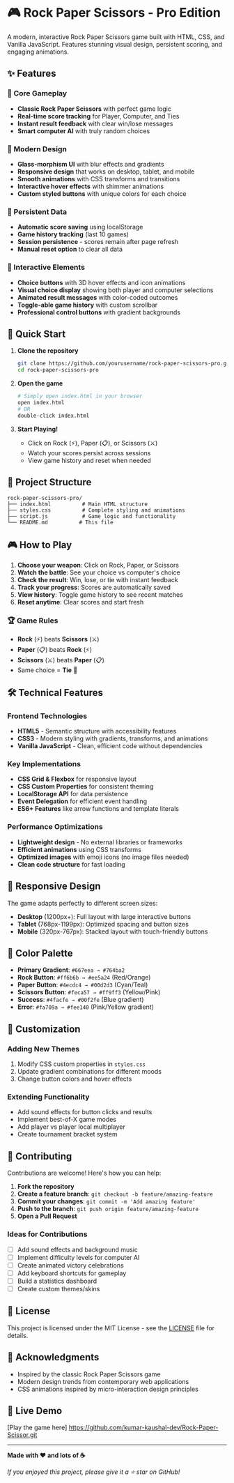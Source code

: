 # 🎮 Rock Paper Scissors - Pro Edition

A modern, interactive Rock Paper Scissors game built with HTML, CSS, and Vanilla JavaScript. Features stunning visual design, persistent scoring, and engaging animations.

## ✨ Features

### 🎯 Core Gameplay
- **Classic Rock Paper Scissors** with perfect game logic
- **Real-time score tracking** for Player, Computer, and Ties
- **Instant result feedback** with clear win/lose messages
- **Smart computer AI** with truly random choices

### 🎨 Modern Design
- **Glass-morphism UI** with blur effects and gradients
- **Responsive design** that works on desktop, tablet, and mobile
- **Smooth animations** with CSS transforms and transitions
- **Interactive hover effects** with shimmer animations
- **Custom styled buttons** with unique colors for each choice

### 💾 Persistent Data
- **Automatic score saving** using localStorage
- **Game history tracking** (last 10 games)
- **Session persistence** - scores remain after page refresh
- **Manual reset option** to clear all data

### 🎪 Interactive Elements
- **Choice buttons** with 3D hover effects and icon animations
- **Visual choice display** showing both player and computer selections
- **Animated result messages** with color-coded outcomes
- **Toggle-able game history** with custom scrollbar
- **Professional control buttons** with gradient backgrounds

## 🚀 Quick Start

1. **Clone the repository**
   ```bash
   git clone https://github.com/yourusername/rock-paper-scissors-pro.git
   cd rock-paper-scissors-pro
   ```

2. **Open the game**
   ```bash
   # Simply open index.html in your browser
   open index.html
   # OR
   double-click index.html
   ```

3. **Start Playing!**
   - Click on Rock (⚡), Paper (📋), or Scissors (⚔️)
   - Watch your scores persist across sessions
   - View game history and reset when needed

## 📁 Project Structure

```
rock-paper-scissors-pro/
├── index.html          # Main HTML structure
├── styles.css          # Complete styling and animations
├── script.js           # Game logic and functionality
└── README.md          # This file
```

## 🎮 How to Play

1. **Choose your weapon**: Click on Rock, Paper, or Scissors
2. **Watch the battle**: See your choice vs computer's choice
3. **Check the result**: Win, lose, or tie with instant feedback
4. **Track your progress**: Scores are automatically saved
5. **View history**: Toggle game history to see recent matches
6. **Reset anytime**: Clear scores and start fresh

### 🏆 Game Rules
- **Rock** (⚡) beats **Scissors** (⚔️)
- **Paper** (📋) beats **Rock** (⚡)
- **Scissors** (⚔️) beats **Paper** (📋)
- Same choice = **Tie** 🤝

## 🛠️ Technical Features

### Frontend Technologies
- **HTML5** - Semantic structure with accessibility features
- **CSS3** - Modern styling with gradients, transforms, and animations
- **Vanilla JavaScript** - Clean, efficient code without dependencies

### Key Implementations
- **CSS Grid & Flexbox** for responsive layout
- **CSS Custom Properties** for consistent theming
- **LocalStorage API** for data persistence
- **Event Delegation** for efficient event handling
- **ES6+ Features** like arrow functions and template literals

### Performance Optimizations
- **Lightweight design** - No external libraries or frameworks
- **Efficient animations** using CSS transforms
- **Optimized images** with emoji icons (no image files needed)
- **Clean code structure** for fast loading

## 📱 Responsive Design

The game adapts perfectly to different screen sizes:

- **Desktop** (1200px+): Full layout with large interactive buttons
- **Tablet** (768px-1199px): Optimized spacing and button sizes
- **Mobile** (320px-767px): Stacked layout with touch-friendly buttons

## 🎨 Color Palette

- **Primary Gradient**: `#667eea → #764ba2`
- **Rock Button**: `#ff6b6b → #ee5a24` (Red/Orange)
- **Paper Button**: `#4ecdc4 → #00d2d3` (Cyan/Teal)
- **Scissors Button**: `#feca57 → #ff9ff3` (Yellow/Pink)
- **Success**: `#4facfe → #00f2fe` (Blue gradient)
- **Error**: `#fa709a → #fee140` (Pink/Yellow gradient)

## 🔧 Customization

### Adding New Themes
1. Modify CSS custom properties in `styles.css`
2. Update gradient combinations for different moods
3. Change button colors and hover effects

### Extending Functionality
- Add sound effects for button clicks and results
- Implement best-of-X game modes
- Add player vs player local multiplayer
- Create tournament bracket system

## 🤝 Contributing

Contributions are welcome! Here's how you can help:

1. **Fork the repository**
2. **Create a feature branch**: `git checkout -b feature/amazing-feature`
3. **Commit your changes**: `git commit -m 'Add amazing feature'`
4. **Push to the branch**: `git push origin feature/amazing-feature`
5. **Open a Pull Request**

### Ideas for Contributions
- [ ] Add sound effects and background music
- [ ] Implement difficulty levels for computer AI
- [ ] Create animated victory celebrations
- [ ] Add keyboard shortcuts for gameplay
- [ ] Build a statistics dashboard
- [ ] Create custom themes/skins

## 📄 License

This project is licensed under the MIT License - see the [LICENSE](LICENSE) file for details.

## 🙏 Acknowledgments

- Inspired by the classic Rock Paper Scissors game
- Modern design trends from contemporary web applications
- CSS animations inspired by micro-interaction design principles

## 🔗 Live Demo

[Play the game here] https://github.com/kumar-kaushal-dev/Rock-Paper-Scissor.git

---

**Made with ❤️ and lots of ☕**

*If you enjoyed this project, please give it a ⭐ star on GitHub!*
